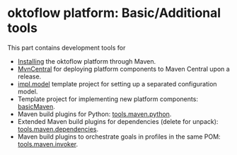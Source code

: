 # oktoflow platform: Basic/Additional tools

This part contains development tools for
* [Installing](Install/README.md) the oktoflow platform through Maven.
* [MvnCentral](Install/README.md) for deploying  platform components to Maven Central upon a release.
* [impl.model](impl.model/README.md) template project for setting up a separated configuration model. 
* Template project for implementing new platform components: [basicMaven](basicMaven/README.md).
* Maven build plugins for Python: [tools.maven.python](tools.maven.python/README.md).
* Extended Maven build plugins for dependencies (delete for unpack): [tools.maven.dependencies](tools.maven.dependencies/README.md).
* Maven build plugins to orchestrate goals in profiles in the same POM: [tools.maven.invoker](tools.maven.invoker/README.md).
